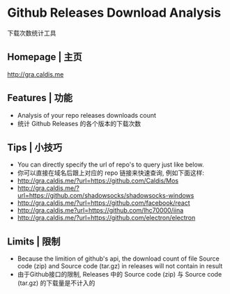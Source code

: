 # Github Releases Download Analysis
下载次数统计工具

## Homepage | 主页
http://gra.caldis.me

## Features | 功能
- Analysis of your repo releases downloads count
- 统计 Github Releases 的各个版本的下载次数

## Tips | 小技巧
- You can directly specify the url of repo's to query just like below.
- 你可以直接在域名后跟上对应的 repo 链接来快速查询, 例如下面这样:
- http://gra.caldis.me/?url=https://github.com/Caldis/Mos
- http://gra.caldis.me/?url=https://github.com/shadowsocks/shadowsocks-windows
- http://gra.caldis.me/?url=https://github.com/facebook/react
- http://gra.caldis.me?url=https://github.com/lhc70000/iina
- http://gra.caldis.me/?url=https://github.com/electron/electron

## Limits | 限制
- Because the limition of github's api, the download count of file Source code (zip) and Source code (tar.gz) in releases will not contain in result
- 由于Github接口的限制, Releases 中的 Source code (zip) 与 Source code (tar.gz) 的下载量是不计入的

